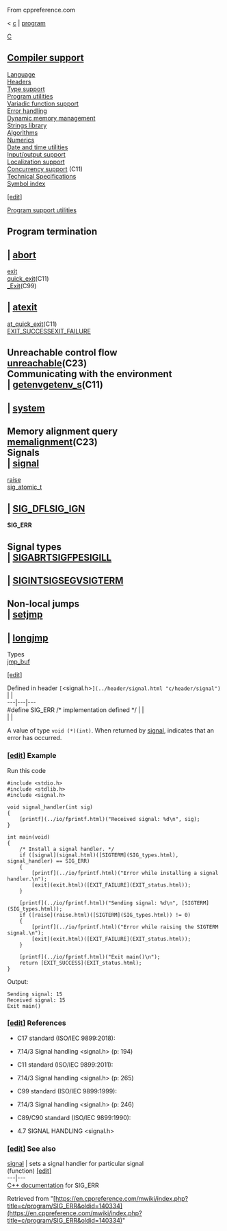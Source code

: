 From cppreference.com

< [c](../../c.html "c")‎ | [program](../program.html "c/program")

[ C](../../c.html "c")

[Compiler support](../compiler_support.html "c/compiler support")  
---  
[Language](../language.html "c/language")  
[Headers](../header.html "c/header")  
[Type support](../types.html "c/types")  
[Program utilities](../program.html "c/program")  
[Variadic function support](../variadic.html "c/variadic")  
[Error handling](../error.html "c/error")  
[Dynamic memory management](../memory.html "c/memory")  
[Strings library](../string.html "c/string")  
[Algorithms](../algorithm.html "c/algorithm")  
[Numerics](../numeric.html "c/numeric")  
[Date and time utilities](../chrono.html "c/chrono")  
[Input/output support](../io.html "c/io")  
[Localization support](../locale.html "c/locale")  
[Concurrency support](../thread.html "c/thread") (C11)  
[Technical Specifications](../experimental.html "c/experimental")  
[Symbol index](../index.html "c/symbol index")  
  
[[edit]](https://en.cppreference.com/mwiki/index.php?title=Template:c/navbar_content&action=edit)

[ Program support utilities](../program.html "c/program")

Program termination  
---  
| [abort](abort.html "c/program/abort")  
---  
[exit](exit.html "c/program/exit")  
[quick_exit](quick_exit.html "c/program/quick exit")(C11)  
[_Exit](_Exit.html "c/program/ Exit")(C99)  
  
| [atexit](atexit.html "c/program/atexit")  
---  
[at_quick_exit](at_quick_exit.html "c/program/at quick exit")(C11)  
[EXIT_SUCCESSEXIT_FAILURE](EXIT_status.html "c/program/EXIT status")  
  
Unreachable control flow  
[unreachable](unreachable.html "c/program/unreachable")(C23)  
Communicating with the environment  
| [getenvgetenv_s](getenv.html "c/program/getenv")(C11)  
---  
  
| [system](system.html "c/program/system")  
---  
  
  
  
Memory alignment query  
[memalignment](memalignment.html "c/program/memalignment")(C23)  
Signals  
| [signal](signal.html "c/program/signal")  
---  
[raise](raise.html "c/program/raise")  
[sig_atomic_t](sig_atomic_t.html "c/program/sig atomic t")  
  
| [SIG_DFLSIG_IGN](SIG_strategies.html "c/program/SIG strategies")  
---  
**SIG_ERR**  
  
Signal types  
| [SIGABRTSIGFPESIGILL](SIG_types.html "c/program/SIG types")  
---  
  
| [SIGINTSIGSEGVSIGTERM](SIG_types.html "c/program/SIG types")  
---  
  
Non-local jumps  
| [setjmp](setjmp.html "c/program/setjmp")  
---  
  
| [longjmp](longjmp.html "c/program/longjmp")  
---  
  
Types  
[jmp_buf](jmp_buf.html "c/program/jmp buf")  
  
[[edit]](https://en.cppreference.com/mwiki/index.php?title=Template:c/program/navbar_content&action=edit)

Defined in header `[`<signal.h>`](../header/signal.html "c/header/signal")` |  |   
---|---|---  
#define SIG_ERR /* implementation defined */ |  |   
| |   
  
A value of type `void (*)(int)`. When returned by [signal](signal.html "c/program/signal"), indicates that an error has occurred. 

### [[edit](https://en.cppreference.com/mwiki/index.php?title=c/program/SIG_ERR&action=edit&section=1 "Edit section: Example")] Example

Run this code
    
    
    #include <stdio.h>
    #include <stdlib.h>
    #include <signal.h>
     
    void signal_handler(int sig)
    {
        [printf](../io/fprintf.html)("Received signal: %d\n", sig);
    }
     
    int main(void)
    {
        /* Install a signal handler. */
        if ([signal](signal.html)([SIGTERM](SIG_types.html), signal_handler) == SIG_ERR)
        {
            [printf](../io/fprintf.html)("Error while installing a signal handler.\n");
            [exit](exit.html)([EXIT_FAILURE](EXIT_status.html));
        }
     
        [printf](../io/fprintf.html)("Sending signal: %d\n", [SIGTERM](SIG_types.html));
        if ([raise](raise.html)([SIGTERM](SIG_types.html)) != 0)
        {
            [printf](../io/fprintf.html)("Error while raising the SIGTERM signal.\n");
            [exit](exit.html)([EXIT_FAILURE](EXIT_status.html));
        }
     
        [printf](../io/fprintf.html)("Exit main()\n");
        return [EXIT_SUCCESS](EXIT_status.html);
    }

Output: 
    
    
    Sending signal: 15
    Received signal: 15
    Exit main()

### [[edit](https://en.cppreference.com/mwiki/index.php?title=c/program/SIG_ERR&action=edit&section=2 "Edit section: References")] References

  * C17 standard (ISO/IEC 9899:2018): 



    

  * 7.14/3 Signal handling <signal.h> (p: 194) 



  * C11 standard (ISO/IEC 9899:2011): 



    

  * 7.14/3 Signal handling <signal.h> (p: 265) 



  * C99 standard (ISO/IEC 9899:1999): 



    

  * 7.14/3 Signal handling <signal.h> (p: 246) 



  * C89/C90 standard (ISO/IEC 9899:1990): 



    

  * 4.7 SIGNAL HANDLING <signal.h>



### [[edit](https://en.cppreference.com/mwiki/index.php?title=c/program/SIG_ERR&action=edit&section=3 "Edit section: See also")] See also

[ signal](signal.html "c/program/signal") |  sets a signal handler for particular signal   
(function) [[edit]](https://en.cppreference.com/mwiki/index.php?title=Template:c/program/dsc_signal&action=edit)  
---|---  
[C++ documentation](../../cpp/utility/program/SIG_ERR.html "cpp/utility/program/SIG ERR") for SIG_ERR  
  
Retrieved from "[https://en.cppreference.com/mwiki/index.php?title=c/program/SIG_ERR&oldid=140334](https://en.cppreference.com/mwiki/index.php?title=c/program/SIG_ERR&oldid=140334)" 
